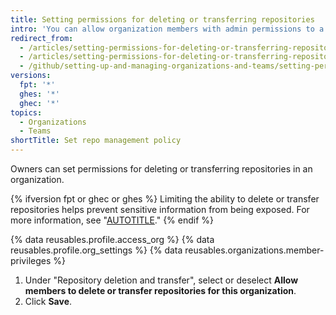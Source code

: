 ```yaml
---
title: Setting permissions for deleting or transferring repositories
intro: 'You can allow organization members with admin permissions to a repository to delete or transfer the repository, or limit the ability to delete or transfer repositories to organization owners only.'
redirect_from:
  - /articles/setting-permissions-for-deleting-or-transferring-repositories-in-your-organization
  - /articles/setting-permissions-for-deleting-or-transferring-repositories
  - /github/setting-up-and-managing-organizations-and-teams/setting-permissions-for-deleting-or-transferring-repositories
versions:
  fpt: '*'
  ghes: '*'
  ghec: '*'
topics:
  - Organizations
  - Teams
shortTitle: Set repo management policy
---
```


Owners can set permissions for deleting or transferring repositories in an organization.

{% ifversion fpt or ghec or ghes %}
Limiting the ability to delete or transfer repositories helps prevent sensitive information from being exposed. For more information, see "[AUTOTITLE](/code-security/getting-started/best-practices-for-preventing-data-leaks-in-your-organization)."
{% endif %}

{% data reusables.profile.access_org %}
{% data reusables.profile.org_settings %}
{% data reusables.organizations.member-privileges %}
1. Under "Repository deletion and transfer", select or deselect **Allow members to delete or transfer repositories for this organization**.
1. Click **Save**.
